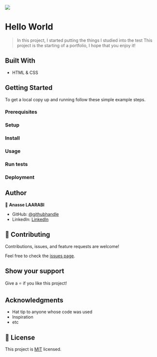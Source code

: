![](https://img.shields.io/badge/Microverse-blueviolet)

# Hello World

> In this project, I started putting the things I studied into the test
> This project is the starting of a portfolio, I hope that you enjoy it!


## Built With

- HTML & CSS

## Getting Started

To get a local copy up and running follow these simple example steps.

### Prerequisites

### Setup

### Install

### Usage

### Run tests

### Deployment



## Author

👤 **Anasse LAARABI**

- GitHub: [@githubhandle](https://github.com/a-laarabi)
- LinkedIn: [LinkedIn](https://www.linkedin.com/in/anasse-laarabi-96518616b/)


## 🤝 Contributing

Contributions, issues, and feature requests are welcome!

Feel free to check the [issues page](../../issues/).

## Show your support

Give a ⭐️ if you like this project!

## Acknowledgments

- Hat tip to anyone whose code was used
- Inspiration
- etc

## 📝 License

This project is [MIT](./MIT.md) licensed.
